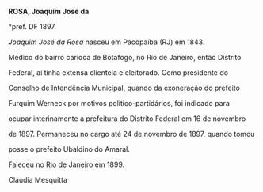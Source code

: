 **ROSA, Joaquim José da**



\*pref. DF 1897.



*Joaquim José da Rosa* nasceu em Pacopaíba (RJ) em 1843.



Médico do bairro carioca de Botafogo, no Rio de Janeiro, então Distrito

Federal, aí tinha extensa clientela e eleitorado. Como presidente do

Conselho de Intendência Municipal, quando da exoneração do prefeito

Furquim Werneck por motivos político-partidários, foi indicado para

ocupar interinamente a prefeitura do Distrito Federal em 16 de novembro

de 1897. Permaneceu no cargo até 24 de novembro de 1897, quando tomou

posse o prefeito Ubaldino do Amaral.



Faleceu no Rio de Janeiro em 1899.



Cláudia Mesquitta



